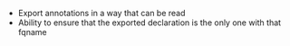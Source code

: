* Export annotations in a way that can be read
* Ability to ensure that the exported declaration is the only one with that fqname